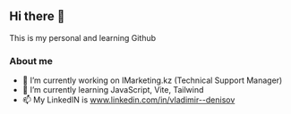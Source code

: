 ## Hi there 👋
This is my personal and learning Github

### About me
- 🔭 I’m currently working on IMarketing.kz (Technical Support Manager)
- 🌱 I’m currently learning JavaScript, Vite, Tailwind
- 📫 My LinkedIN is www.linkedin.com/in/vladimir--denisov


<!--
**Vilodya/Vilodya** is a ✨ _special_ ✨ repository because its `README.md` (this file) appears on your GitHub profile.

Here are some ideas to get you started:

- 🔭 I’m currently working on ...
- 🌱 I’m currently learning ...
- 👯 I’m looking to collaborate on ...
- 🤔 I’m looking for help with ...
- 💬 Ask me about ...
- 📫 How to reach me: ...
- 😄 Pronouns: ...
- ⚡ Fun fact: ...
-->
